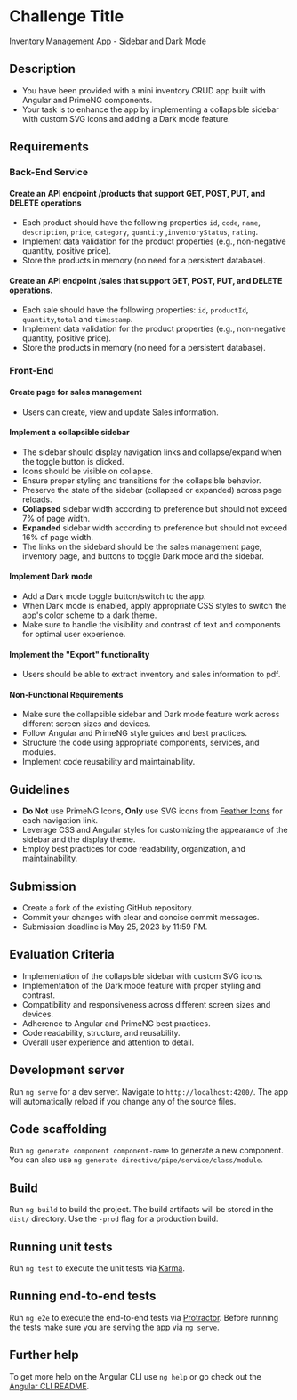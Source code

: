 # Challenge Title
Inventory Management App - Sidebar and Dark Mode

## Description
- You have been provided with a mini inventory CRUD app built with Angular and PrimeNG components. 
- Your task is to enhance the app by implementing a collapsible sidebar with custom SVG icons and adding a Dark mode feature.

## Requirements
### Back-End Service
#### Create an API endpoint /products that support GET, POST, PUT, and DELETE operations
- Each product should have the following properties `id`, `code`, `name`, `description`, `price`, `category`, `quantity` ,`inventoryStatus`, `rating`.
- Implement data validation for the product properties (e.g., non-negative quantity, positive price).
- Store the products in memory (no need for a persistent database).
#### Create an API endpoint /sales that support GET, POST, PUT, and DELETE operations.
- Each sale should have the following properties: `id`, `productId`, `quantity`,`total` and `timestamp`.
- Implement data validation for the product properties (e.g., non-negative quantity, positive price).
- Store the products in memory (no need for a persistent database).

### Front-End 
#### Create page for sales management
- Users can create, view and update Sales information.

#### Implement a collapsible sidebar
- The sidebar should display navigation links and collapse/expand when the toggle button is clicked.
- Icons should be visible on collapse.
- Ensure proper styling and transitions for the collapsible behavior.
- Preserve the state of the sidebar (collapsed or expanded) across page reloads.
- **Collapsed** sidebar width according to preference but should not exceed 7% of page width.
- **Expanded** sidebar width according to preference but should not exceed 16% of page width.
- The links on the sidebard should be the sales management page, inventory page, and buttons to toggle Dark mode and the sidebar.

#### Implement Dark mode
- Add a Dark mode toggle button/switch to the app.
- When Dark mode is enabled, apply appropriate CSS styles to switch the app's color scheme to a dark theme.
- Make sure to handle the visibility and contrast of text and components for optimal user experience.

#### Implement the "Export" functionality
- Users should be able to extract inventory and sales information to pdf.

#### Non-Functional Requirements
- Make sure the collapsible sidebar and Dark mode feature work across different screen sizes and devices.
- Follow Angular and PrimeNG style guides and best practices.
- Structure the code using appropriate components, services, and modules.
- Implement code reusability and maintainability.

## Guidelines
- **Do Not** use PrimeNG Icons, **Only** use SVG icons from [Feather Icons](https://feathericons.com) for each navigation link.
- Leverage CSS and Angular styles for customizing the appearance of the sidebar and the display theme.
- Employ best practices for code readability, organization, and maintainability.

## Submission
- Create a fork of the existing GitHub repository.
- Commit your changes with clear and concise commit messages.
- Submission deadline is May 25, 2023 by 11:59 PM.

## Evaluation Criteria
- Implementation of the collapsible sidebar with custom SVG icons.
- Implementation of the Dark mode feature with proper styling and contrast.
- Compatibility and responsiveness across different screen sizes and devices.
- Adherence to Angular and PrimeNG best practices.
- Code readability, structure, and reusability.
- Overall user experience and attention to detail.

## Development server
Run `ng serve` for a dev server. Navigate to `http://localhost:4200/`. The app will automatically reload if you change any of the source files.

## Code scaffolding

Run `ng generate component component-name` to generate a new component. You can also use `ng generate directive/pipe/service/class/module`.

## Build

Run `ng build` to build the project. The build artifacts will be stored in the `dist/` directory. Use the `-prod` flag for a production build.

## Running unit tests

Run `ng test` to execute the unit tests via [Karma](https://karma-runner.github.io).

## Running end-to-end tests

Run `ng e2e` to execute the end-to-end tests via [Protractor](http://www.protractortest.org/).
Before running the tests make sure you are serving the app via `ng serve`.

## Further help

To get more help on the Angular CLI use `ng help` or go check out the [Angular CLI README](https://github.com/angular/angular-cli/blob/master/README.md).
